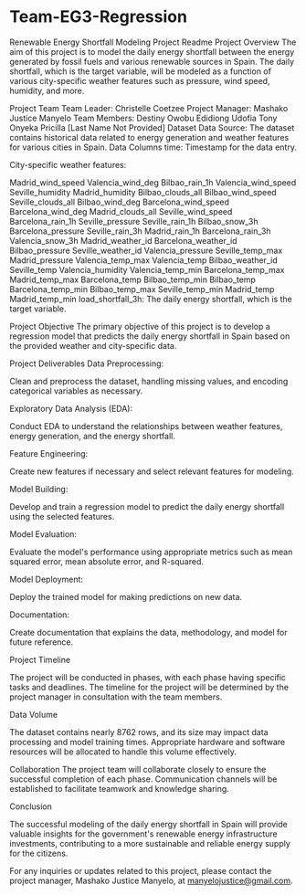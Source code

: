 # Team-EG3-Regression

Renewable Energy Shortfall Modeling Project Readme
Project Overview
The aim of this project is to model the daily energy shortfall between the energy generated by fossil fuels and various renewable sources in Spain. The daily shortfall, which is the target variable, will be modeled as a function of various city-specific weather features such as pressure, wind speed, humidity, and more.

Project Team
Team Leader: Christelle Coetzee
Project Manager: Mashako Justice Manyelo
Team Members:
Destiny Owobu
Edidiong Udofia
Tony Onyeka
Pricilla [Last Name Not Provided]
Dataset
Data Source: The dataset contains historical data related to energy generation and weather features for various cities in Spain.
Data Columns
time: Timestamp for the data entry.

City-specific weather features:

Madrid_wind_speed
Valencia_wind_deg
Bilbao_rain_1h
Valencia_wind_speed
Seville_humidity
Madrid_humidity
Bilbao_clouds_all
Bilbao_wind_speed
Seville_clouds_all
Bilbao_wind_deg
Barcelona_wind_speed
Barcelona_wind_deg
Madrid_clouds_all
Seville_wind_speed
Barcelona_rain_1h
Seville_pressure
Seville_rain_1h
Bilbao_snow_3h
Barcelona_pressure
Seville_rain_3h
Madrid_rain_1h
Barcelona_rain_3h
Valencia_snow_3h
Madrid_weather_id
Barcelona_weather_id
Bilbao_pressure
Seville_weather_id
Valencia_pressure
Seville_temp_max
Madrid_pressure
Valencia_temp_max
Valencia_temp
Bilbao_weather_id
Seville_temp
Valencia_humidity
Valencia_temp_min
Barcelona_temp_max
Madrid_temp_max
Barcelona_temp
Bilbao_temp_min
Bilbao_temp
Barcelona_temp_min
Bilbao_temp_max
Seville_temp_min
Madrid_temp
Madrid_temp_min
load_shortfall_3h: The daily energy shortfall, which is the target variable.

Project Objective
The primary objective of this project is to develop a regression model that predicts the daily energy shortfall in Spain based on the provided weather and city-specific data.

Project Deliverables
Data Preprocessing:

Clean and preprocess the dataset, handling missing values, and encoding categorical variables as necessary.

Exploratory Data Analysis (EDA):

Conduct EDA to understand the relationships between weather features, energy generation, and the energy shortfall.

Feature Engineering:

Create new features if necessary and select relevant features for modeling.

Model Building:

Develop and train a regression model to predict the daily energy shortfall using the selected features.

Model Evaluation:

Evaluate the model's performance using appropriate metrics such as mean squared error, mean absolute error, and R-squared.

Model Deployment:

Deploy the trained model for making predictions on new data.

Documentation:

Create documentation that explains the data, methodology, and model for future reference.

Project Timeline

The project will be conducted in phases, with each phase having specific tasks and deadlines. The timeline for the project will be determined by the project manager in consultation with the team members.

Data Volume

The dataset contains nearly 8762 rows, and its size may impact data processing and model training times. Appropriate hardware and software resources will be allocated to handle this volume effectively.

Collaboration
The project team will collaborate closely to ensure the successful completion of each phase. Communication channels will be established to facilitate teamwork and knowledge sharing.

Conclusion

The successful modeling of the daily energy shortfall in Spain will provide valuable insights for the government's renewable energy infrastructure investments, contributing to a more sustainable and reliable energy supply for the citizens.

For any inquiries or updates related to this project, please contact the project manager, Mashako Justice Manyelo, at manyelojustice@gmail.com.

